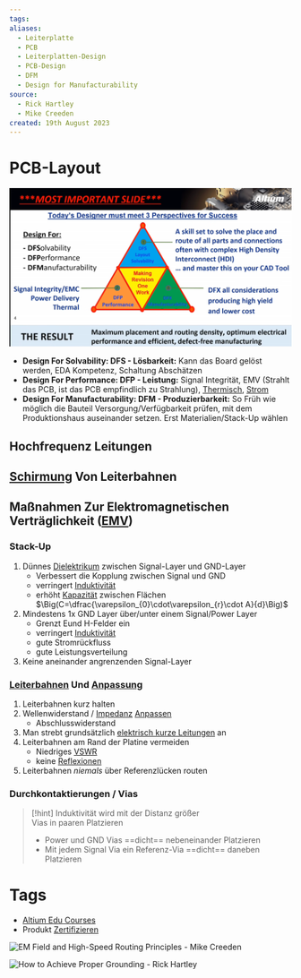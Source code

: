 ```yaml
---
tags: 
aliases:
  - Leiterplatte
  - PCB
  - Leiterplatten-Design
  - PCB-Design
  - DFM
  - Design for Manufacturability
source:
  - Rick Hartley
  - Mike Creeden
created: 19th August 2023
---
```


# PCB-Layout

![500](assets/DFM.png)

- **Design For Solvability: DFS - Lösbarkeit:** Kann das Board gelöst werden, EDA Kompetenz, Schaltung Abschätzen
- **Design For Performance: DFP - Leistung:** Signal Integrität, EMV (Strahlt das PCB, ist das PCB empfindlich zu Strahlung), [Thermisch](../Physik/Temperatur%20und%20Teilchenmodell.md), [Strom](../Elektrotechnik/elektrischer%20Strom.md) 
- **Design For Manufacturability: DFM - Produzierbarkeit:** So Früh wie möglich die Bauteil Versorgung/Verfügbarkeit prüfen, mit dem Produktionshaus auseinander setzen. Erst Materialien/Stack-Up wählen

## Hochfrequenz Leitungen

## [Schirmung](Schirmung.md) Von Leiterbahnen

## Maßnahmen Zur Elektromagnetischen Verträglichkeit ([EMV](Elektromagnetische%20Verträglichkeit.md#Komponenten%20und%20Konzepte%20zur%20Verbesserung))

### Stack-Up

1. Dünnes [Dielektrikum](../Elektrotechnik/Dielektrikum.md) zwischen Signal-Layer und GND-Layer
	- Verbessert die Kopplung zwischen Signal und GND
	- verringert [Induktivität](../Elektrotechnik/Induktivitäten.md)
	- erhöht [Kapazität](../Elektrotechnik/Kapazität.md) zwischen Flächen  
	$\Big(C=\dfrac{\varepsilon_{0}\cdot\varepsilon_{r}\cdot A}{d}\Big)$
2. Mindestens 1x GND Layer über/unter einem Signal/Power Layer
	- Grenzt Eund H-Felder ein
	- verringert [Induktivität](../Elektrotechnik/Induktivitäten.md)
	- gute Stromrückfluss
	- gute Leistungsverteilung
3. Keine aneinander angrenzenden Signal-Layer

### [Leiterbahnen](../HF-Technik/Leitungstheorie.md) Und [Anpassung](../Elektrotechnik/Impedanz.md)

1. Leiterbahnen kurz halten
2. Wellenwiderstand / [Impedanz](../Elektrotechnik/Impedanz.md) [Anpassen](../Elektrotechnik/Impedanz.md)
	- Abschlusswiderstand
3. Man strebt grundsätzlich [elektrisch kurze Leitungen](../HF-Technik/Leitungstheorie.md) an
4. Leiterbahnen am Rand der Platine vermeiden
	- Niedriges [VSWR](../HF-Technik/Stehwellenverhältnis.md)
	- keine [Reflexionen](../HF-Technik/Reflexionsfaktor.md)
5. Leiterbahnen *niemals* über Referenzlücken routen

### Durchkontaktierungen / Vias

> [!hint] Induktivität wird mit der Distanz größer  
> Vias in paaren Platzieren
> - Power und GND Vias ==dicht== nebeneinander Platzieren
> - Mit jedem Signal Via ein Referenz-Via ==dicht== daneben Platzieren 

# Tags

- [Altium Edu Courses](https://education.altium.com/courses)
- Produkt [Zertifizieren](Certification.md)

![EM Field and High-Speed Routing Principles - Mike Creeden](https://www.youtube.com/watch?v=3Is7bra3tsc)

![How to Achieve Proper Grounding - Rick Hartley](https://www.youtube.com/watch?v=ySuUZEjARPY)
